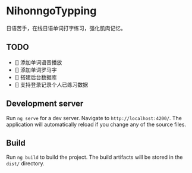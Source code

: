 # NihonngoTypping

日语苦手，在线日语单词打字练习，强化肌肉记忆。

## TODO
- [] 添加单词语音播放
- [] 添加单词罗马字
- [] 搭建后台数据库
- [] 支持登录记录个人已练习数据

## Development server

Run `ng serve` for a dev server. Navigate to `http://localhost:4200/`. The application will automatically reload if you change any of the source files.

## Build

Run `ng build` to build the project. The build artifacts will be stored in the `dist/` directory.
